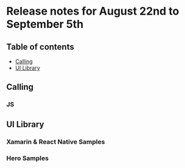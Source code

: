 # Release notes for August 22nd to September 5th

## Table of contents

* [Calling](#calling)
* [UI Library](#ui-library)

## Calling

### JS


## UI Library

### Xamarin & React Native Samples

### Hero Samples

